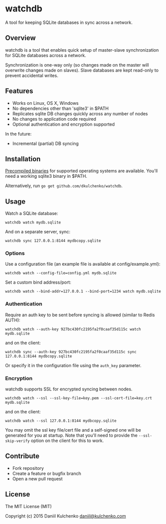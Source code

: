 # watchdb

A tool for keeping SQLite databases in sync across a network.

## Overview

watchdb is a tool that enables quick setup of master-slave synchronization for 
SQLite databases across a network.

Synchronization is one-way only (so changes made on the master will overwrite
changes made on slaves). Slave databases are kept read-only to prevent 
accidental writes.

## Features

- Works on Linux, OS X, Windows
- No dependencies other than 'sqlite3' in $PATH
- Replicates sqlite DB changes quickly across any number of nodes
- No changes to application code required
- Optional authentication and encryption supported

In the future:

- Incremental (partial) DB syncing

## Installation

[Precompiled binaries](https://github.com/dkulchenko/watchdb/releases) for supported 
operating systems are available. You'll need a working sqlite3 binary in $PATH.

Alternatively, run `go get github.com/dkulchenko/watchdb`.

## Usage

Watch a SQLite database:

```
watchdb watch mydb.sqlite
```

And on a separate server, sync:

```
watchdb sync 127.0.0.1:8144 mydbcopy.sqlite
```

### Options

Use a configuration file (an example file is available at config/example.yml):

```
watchdb watch --config-file=config.yml mydb.sqlite
```

Set a custom bind address/port:

```
watchdb watch --bind-addr=127.0.0.1 --bind-port=1234 watch mydb.sqlite
```

### Authentication

Require an auth key to be sent before syncing is allowed (similar to Redis AUTH):

```
watchdb watch --auth-key 927bc430fc2195fa2f0caaf35d115c watch mydb.sqlite
```

and on the client:

```
watchdb sync --auth-key 927bc430fc2195fa2f0caaf35d115c sync 127.0.0.1:8144 mydbcopy.sqlite
```

Or specify it in the configuration file using the `auth_key` parameter.

### Encryption

watchdb supports SSL for encrypted syncing between nodes.

```
watchdb watch --ssl --ssl-key-file=key.pem --ssl-cert-file=key.crt mydb.sqlite
```

and on the client:

```
watchdb watch --ssl 127.0.0.1:8144 mydbcopy.sqlite
```

You may omit the ssl key file/cert file and a self-signed one will be generated for you
at startup. Note that you'll need to provide the `--ssl-skip-verify` option on the client
for this to work.

## Contribute

- Fork repository
- Create a feature or bugfix branch
- Open a new pull request

## License

The MIT License (MIT)

Copyright (c) 2015 Daniil Kulchenko <daniil@kulchenko.com>
